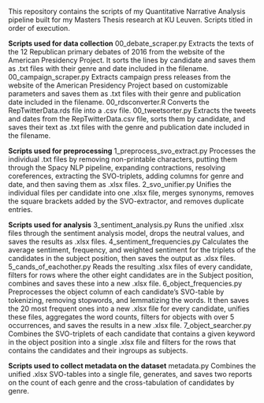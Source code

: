 This repository contains the scripts of my Quantitative Narrative Analysis pipeline built for my Masters Thesis research at KU Leuven. Scripts titled in order of execution.

**Scripts used for data collection**
00_debate_scraper.py  Extracts the texts of the 12 Republican primary debates of 2016 from the website of the American Presidency Project. It sorts the lines by candidate and saves them as .txt files with their genre and date included in the filename.
00_campaign_scraper.py Extracts campaign press releases from the website of the American Presidency Project based on customizable parameters and saves them as .txt files with their genre and publication date included in the filename.
00_rdsconverter.R  	Converts the RepTwitterData.rds file into a .csv file.
00_tweetsorter.py  	Extracts the tweets and dates from the RepTwitterData.csv file, sorts them by candidate, and saves their text as .txt files with the genre and publication date included in the filename.

**Scripts used for preprocessing**
1_preprocess_svo_extract.py  	Processes the individual .txt files by removing non-printable characters, putting them through the Spacy NLP pipeline, expanding contractions, resolving coreferences, extracting the SVO-triplets, adding columns for genre and date, and then saving them as .xlsx files.
2_svo_unifier.py  	Unifies the individual files per candidate into one .xlsx file, merges synonyms, removes the square brackets added by the SVO-extractor, and removes duplicate entries.
	
**Scripts used for analysis**
3_sentiment_analysis.py  	Runs the unified .xlsx files through the sentiment analysis model, drops the neutral values, and saves the results as .xlsx files.
4_sentiment_frequencies.py  	Calculates the average sentiment, frequency, and weighted sentiment for the triplets of the candidates in the subject position, then saves the output as .xlsx files.
5_cands_of_eachother.py  Reads the resulting .xlsx files of every candidate, filters for rows where the other eight candidates are in the Subject position, combines and saves these into a new .xlsx file.
6_object_frequencies.py  	Preprocesses the object column of each candidate’s SVO-table by tokenizing, removing stopwords, and lemmatizing the words. It then saves the 20 most frequent ones into a new .xlsx file for every candidate, unifies these files, aggregates the word counts, filters for objects with over 5 occurrences, and saves the results in a new .xlsx file.
7_object_searcher.py  	Combines the SVO-triplets of each candidate that contains a given keyword in the object position into a single .xlsx file and filters for the rows that contains the candidates and their ingroups as subjects.
	
**Scripts used to collect metadata on the dataset**
metadata.py  	Combines the unified .xlsx SVO-tables into a single file, generates, and saves two reports on the count of each genre and the cross-tabulation of candidates by genre.

